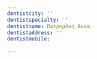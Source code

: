 ```yaml
---
dentistcity: ''
dentistspecialty: ''
dentistname: Πατραμάνη Άννα
dentistaddress: ''
dentistmobile: 

---
```

